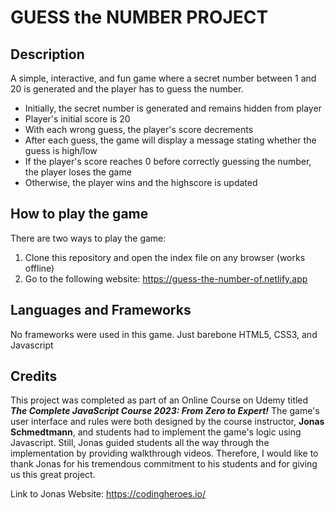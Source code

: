 # GUESS the NUMBER PROJECT

## Description

A simple, interactive, and fun game where a secret number between 1 and 20
is generated and the player has to guess the number.

-    Initially, the secret number is generated and remains hidden from player
-    Player's initial score is 20
-    With each wrong guess, the player's score decrements
-    After each guess, the game will display a message stating whether the guess is high/low
-    If the player's score reaches 0 before correctly guessing the number, the player loses the game
-    Otherwise, the player wins and the highscore is updated

## How to play the game

There are two ways to play the game:

1. Clone this repository and open the index file on any browser (works offline)
2. Go to the following website: https://guess-the-number-of.netlify.app

## Languages and Frameworks

No frameworks were used in this game. Just barebone HTML5, CSS3, and Javascript

## Credits

This project was completed as part of an Online Course on Udemy titled
**_The Complete JavaScript Course 2023: From Zero to Expert!_** The game's
user interface and rules were both designed by the course instructor, **Jonas Schmedtmann**, and
students had to implement the game's logic using Javascript. Still, Jonas guided students all the
way through the implementation by providing walkthrough videos. Therefore, I would like to thank
Jonas for his tremendous commitment to his students and for giving us this great project.

Link to Jonas Website: https://codingheroes.io/
